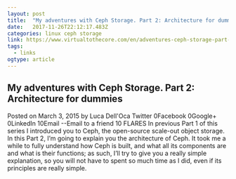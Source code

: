 ```yaml
---
layout: post 
title:  "My adventures with Ceph Storage. Part 2: Architecture for dummies - Virtual to the Core" 
date:   2017-11-26T22:12:17.483Z 
categories: linux ceph storage
link: https://www.virtualtothecore.com/en/adventures-ceph-storage-part-2-architecture-dummies/ 
tags:
  - links
ogtype: article 
---
```


## My adventures with Ceph Storage. Part 2: Architecture for dummies
Posted on March 3, 2015 by Luca Dell'Oca
Twitter 0Facebook 0Google+ 0LinkedIn 10Email --Email to a friend
10
FLARES
In previous Part 1 of this series I introduced you to Ceph, the open-source scale-out object storage. In this Part 2, I’m going to explain you the architecture of Ceph. It took me a while to fully understand how Ceph is built, and what all its components are and what is their functions; as such, I’ll try to give you a really simple explanation, so you will not have to spent so much time as I did, even if its principles are really simple.